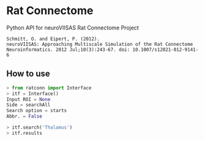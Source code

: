 # Rat Connectome
Python API for neuroVIISAS Rat Connectome Project

```
Schmitt, O. and Eipert, P. (2012). 
neuroVIISAS: Approaching Multiscale Simulation of the Rat Connectome
Neuroinformatics. 2012 Jul;10(3):243-67. doi: 10.1007/s12021-012-9141-6
```

## How to use
```python
> from ratconn import Interface
> itf = Interface()
Input ROI = None
Side = searchAll
Search option = starts
Abbr. = False

> itf.search('Thalamus')
> itf.results
```
